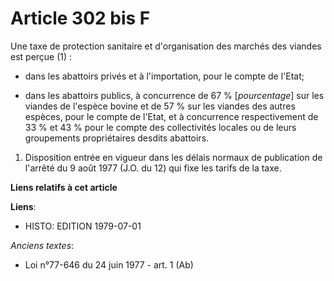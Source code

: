 # Article 302 bis F

Une taxe de protection sanitaire et d'organisation des marchés des viandes est perçue (1) :

- dans les abattoirs privés et à l'importation, pour le compte de l'Etat;

- dans les abattoirs publics, à concurrence de 67 % [*pourcentage*] sur les viandes de l'espèce bovine et de 57 % sur les
viandes des autres espèces, pour le compte de l'Etat, et à concurrence respectivement de 33 % et 43 % pour le compte des
collectivités locales ou de leurs groupements propriétaires desdits abattoirs.

1)  Disposition entrée en vigueur dans les délais normaux de publication de l'arrêté du 9 août 1977 (J.O. du 12) qui fixe les
tarifs de la taxe.

**Liens relatifs à cet article**

**Liens**:

  - HISTO: EDITION 1979-07-01

_Anciens textes_:

  - Loi n°77-646 du 24 juin 1977 - art. 1 (Ab)
